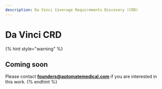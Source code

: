 ```yaml
---
description: Da Vinci Coverage Requirements Discovery (CRD)
---
```


# Da Vinci CRD

{% hint style="warning" %}
## Coming soon

Please contact [**founders@automatemedical.com**](mailto:founders@automatemedical.com) if you are interested in this work.
{% endhint %}



